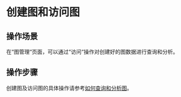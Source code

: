 # 创建图和访问图<a name="ges_01_0066"></a>

## 操作场景<a name="section92613514355"></a>

在“图管理“页面，可以通过“访问“操作对创建好的图数据进行查询和分析。

## 操作步骤<a name="section93881117340"></a>

创建图及访问图的具体操作请参考[如何查询和分析图](如何查询和分析图.md)。

